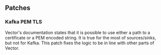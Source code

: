## Patches

### Kafka PEM TLS

Vector's documentation states that it is possible to use either a path to a certificate or a PEM encoded string.
It is true for the most of sources/sinks, but not for Kafka. This patch fixes the logic to be in line with other parts of Vector.

